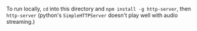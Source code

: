To run locally, `cd` into this directory and `npm install -g http-server`, then `http-server` (python's `SimpleHTTPServer` doesn't play well with audio streaming.)
